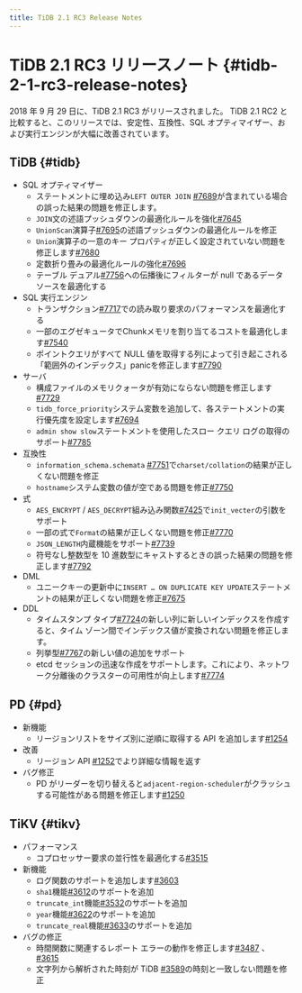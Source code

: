 ```yaml
---
title: TiDB 2.1 RC3 Release Notes
---
```


# TiDB 2.1 RC3 リリースノート {#tidb-2-1-rc3-release-notes}

2018 年 9 月 29 日に、TiDB 2.1 RC3 がリリースされました。 TiDB 2.1 RC2 と比較すると、このリリースでは、安定性、互換性、SQL オプティマイザー、および実行エンジンが大幅に改善されています。

## TiDB {#tidb}

-   SQL オプティマイザー
    -   ステートメントに埋め込み`LEFT OUTER JOIN` [#7689](https://github.com/pingcap/tidb/pull/7689)が含まれている場合の誤った結果の問題を修正します。
    -   `JOIN`文の述語プッシュダウンの最適化ルールを強化[#7645](https://github.com/pingcap/tidb/pull/7645)
    -   `UnionScan`演算子[#7695](https://github.com/pingcap/tidb/pull/7695)の述語プッシュダウンの最適化ルールを修正
    -   `Union`演算子の一意のキー プロパティが正しく設定されていない問題を修正します[#7680](https://github.com/pingcap/tidb/pull/7680)
    -   定数折り畳みの最適化ルールの強化[#7696](https://github.com/pingcap/tidb/pull/7696)
    -   テーブル デュアル[#7756](https://github.com/pingcap/tidb/pull/7756)への伝播後にフィルターが null であるデータ ソースを最適化する
-   SQL 実行エンジン
    -   トランザクション[#7717](https://github.com/pingcap/tidb/pull/7717)での読み取り要求のパフォーマンスを最適化する
    -   一部のエグゼキュータでChunkメモリを割り当てるコストを最適化します[#7540](https://github.com/pingcap/tidb/pull/7540)
    -   ポイントクエリがすべて NULL 値を取得する列によって引き起こされる「範囲外のインデックス」panicを修正します[#7790](https://github.com/pingcap/tidb/pull/7790)
-   サーバ
    -   構成ファイルのメモリクォータが有効にならない問題を修正します[#7729](https://github.com/pingcap/tidb/pull/7729)
    -   `tidb_force_priority`システム変数を追加して、各ステートメントの実行優先度を設定します[#7694](https://github.com/pingcap/tidb/pull/7694)
    -   `admin show slow`ステートメントを使用したスロー クエリ ログの取得のサポート[#7785](https://github.com/pingcap/tidb/pull/7785)
-   互換性
    -   `information_schema.schemata` [#7751](https://github.com/pingcap/tidb/pull/7751)で`charset/collation`の結果が正しくない問題を修正
    -   `hostname`システム変数の値が空である問題を修正[#7750](https://github.com/pingcap/tidb/pull/7750)
-   式
    -   `AES_ENCRYPT` / `AES_DECRYPT`組み込み関数[#7425](https://github.com/pingcap/tidb/pull/7425)で`init_vecter`の引数をサポート
    -   一部の式で`Format`の結果が正しくない問題を修正[#7770](https://github.com/pingcap/tidb/pull/7770)
    -   `JSON_LENGTH`内蔵機能をサポート[#7739](https://github.com/pingcap/tidb/pull/7739)
    -   符号なし整数型を 10 進数型にキャストするときの誤った結果の問題を修正します[#7792](https://github.com/pingcap/tidb/pull/7792)
-   DML
    -   ユニークキーの更新中に`INSERT … ON DUPLICATE KEY UPDATE`ステートメントの結果が正しくない問題を修正[#7675](https://github.com/pingcap/tidb/pull/7675)
-   DDL
    -   タイムスタンプ タイプ[#7724](https://github.com/pingcap/tidb/pull/7724)の新しい列に新しいインデックスを作成すると、タイム ゾーン間でインデックス値が変換されない問題を修正します。
    -   列挙型[#7767](https://github.com/pingcap/tidb/pull/7767)の新しい値の追加をサポート
    -   etcd セッションの迅速な作成をサポートします。これにより、ネットワーク分離後のクラスターの可用性が向上します[#7774](https://github.com/pingcap/tidb/pull/7774)

## PD {#pd}

-   新機能
    -   リージョンリストをサイズ別に逆順に取得する API を追加します[#1254](https://github.com/pingcap/pd/pull/1254)
-   改善
    -   リージョン API [#1252](https://github.com/pingcap/pd/pull/1252)でより詳細な情報を返す
-   バグ修正
    -   PD がリーダーを切り替えると`adjacent-region-scheduler`がクラッシュする可能性がある問題を修正します[#1250](https://github.com/pingcap/pd/pull/1250)

## TiKV {#tikv}

-   パフォーマンス
    -   コプロセッサー要求の並行性を最適化する[#3515](https://github.com/tikv/tikv/pull/3515)
-   新機能
    -   ログ関数のサポートを追加します[#3603](https://github.com/tikv/tikv/pull/3603)
    -   `sha1`機能[#3612](https://github.com/tikv/tikv/pull/3612)のサポートを追加
    -   `truncate_int`機能[#3532](https://github.com/tikv/tikv/pull/3532)のサポートを追加
    -   `year`機能[#3622](https://github.com/tikv/tikv/pull/3622)のサポートを追加
    -   `truncate_real`機能[#3633](https://github.com/tikv/tikv/pull/3633)のサポートを追加
-   バグの修正
    -   時間関数に関連するレポート エラーの動作を修正します[#3487](https://github.com/tikv/tikv/pull/3487) 、 [#3615](https://github.com/tikv/tikv/pull/3615)
    -   文字列から解析された時刻が TiDB [#3589](https://github.com/tikv/tikv/pull/3589)の時刻と一致しない問題を修正
